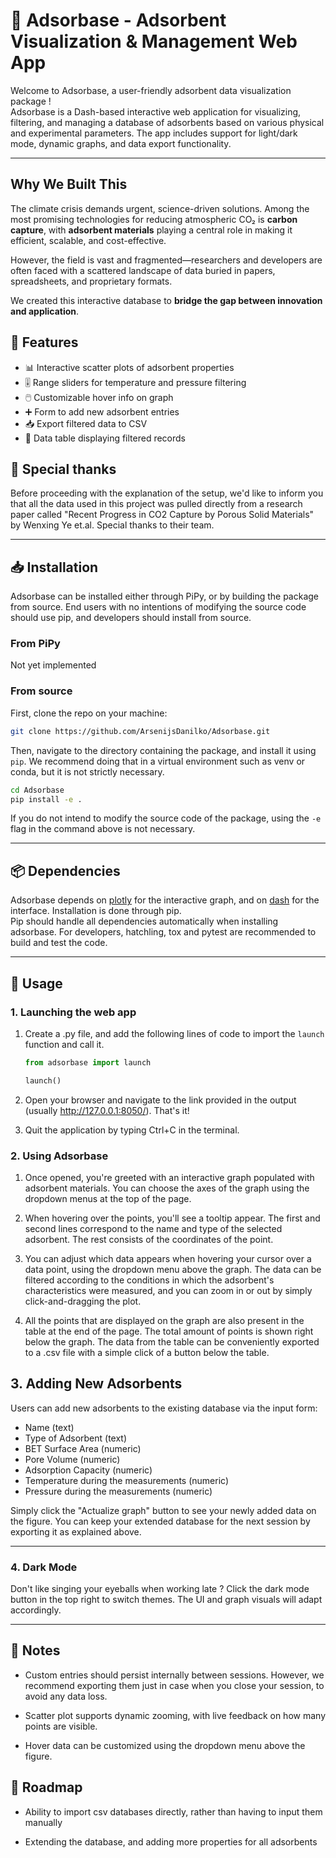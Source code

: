 # 🧪 Adsorbase - Adsorbent Visualization & Management Web App

Welcome to Adsorbase, a user-friendly adsorbent data visualization package !  
Adsorbase is a Dash-based interactive web application for visualizing, filtering, and managing a database of adsorbents based on various physical and experimental parameters. The app includes support for light/dark mode, dynamic graphs, and data export functionality.

---

## Why We Built This

The climate crisis demands urgent, science-driven solutions. Among the most promising technologies for reducing atmospheric CO₂ is **carbon capture**, with **adsorbent materials** playing a central role in making it efficient, scalable, and cost-effective.

However, the field is vast and fragmented—researchers and developers are often faced with a scattered landscape of data buried in papers, spreadsheets, and proprietary formats.

We created this interactive database to **bridge the gap between innovation and application**.

## 🚀 Features

- 📊 Interactive scatter plots of adsorbent properties
- 🎚️ Range sliders for temperature and pressure filtering
- 🖱️ Customizable hover info on graph
- ➕ Form to add new adsorbent entries
- 📥 Export filtered data to CSV
- 📄 Data table displaying filtered records

## 🚀 Special thanks

Before proceeding with the explanation of the setup, we'd like to inform you that all the data used in this project was pulled directly from a research paper called "Recent Progress in CO2 Capture by Porous Solid Materials" by Wenxing Ye et.al. Special thanks to their team.

---

## 📥 Installation

Adsorbase can be installed either through PiPy, or by building the package from source. End users with no intentions of modifying the source code should use pip, and developers should install from source.

### From PiPy

Not yet implemented

### From source

First, clone the repo on your machine:  

```bash
git clone https://github.com/ArsenijsDanilko/Adsorbase.git
```

Then, navigate to the directory containing the package, and install it using `pip`. We recommend doing that in a virtual environment such as venv or conda, but it is not strictly necessary.
  
```bash
cd Adsorbase
pip install -e .
```
  
If you do not intend to modify the source code of the package, using the `-e` flag in the command above is not necessary.

---

## 📦 Dependencies

Adsorbase depends on [plotly](https://dash.plotly.com/) for the interactive graph, and on [dash](https://plotly.com/dash/) for the interface. Installation is done through pip.  
Pip should handle all dependencies automatically when installing adsorbase. For developers, hatchling, tox and pytest are recommended to build and test the code.

---

## 🔧 Usage

### 1. Launching the web app

1. Create a .py file, and add the following lines of code to import the `launch` function and call it.

    ```python
    from adsorbase import launch

    launch()
    ```

1. Open your browser and navigate to the link provided in the output (usually <http://127.0.0.1:8050/>). That's it!

1. Quit the application by typing Ctrl+C in the terminal.

### 2. Using Adsorbase

1. Once opened, you're greeted with an interactive graph populated with adsorbent materials. You can choose the axes of the graph using the dropdown menus at the top of the page.

1. When hovering over the points, you'll see a tooltip appear. The first and second lines correspond to the name and type of the selected adsorbent. The rest consists of the coordinates of the point.

1. You can adjust which data appears when hovering your cursor over a data point, using the dropdown menu above the graph. The data can be filtered according to the conditions in which the adsorbent's characteristics were measured, and you can zoom in or out by simply click-and-dragging the plot.

1. All the points that are displayed on the graph are also present in the table at the end of the page. The total amount of points is shown right below the graph. The data from the table can be conveniently exported to a .csv file with a simple click of a button below the table.

## 3. Adding New Adsorbents

Users can add new adsorbents to the existing database via the input form:

- Name (text)
- Type of Adsorbent (text)
- BET Surface Area (numeric)
- Pore Volume (numeric)
- Adsorption Capacity (numeric)
- Temperature during the measurements (numeric)
- Pressure during the measurements (numeric)

Simply click the "Actualize graph" button to see your newly added data on the figure.
You can keep your extended database for the next session by exporting it as explained above.

---

### 4. Dark Mode

Don't like singing your eyeballs when working late ? Click the dark mode button in the top right to switch themes. The UI and graph visuals will adapt accordingly.

---

## 📝 Notes

- Custom entries should persist internally between sessions. However, we recommend exporting them just in case when you close your session, to avoid any data loss.

- Scatter plot supports dynamic zooming, with live feedback on how many points are visible.

- Hover data can be customized using the dropdown menu above the figure.

## 📍 Roadmap

- Ability to import csv databases directly, rather than having to input them manually

- Extending the database, and adding more properties for all adsorbents
